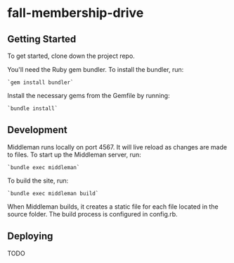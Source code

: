 fall-membership-drive
=====================

## Getting Started

To get started, clone down the project repo.

You'll need the Ruby gem bundler. To install the bundler, run:

    `gem install bundler`

Install the necessary gems from the Gemfile by running:

    `bundle install`

## Development

Middleman runs locally on port 4567. It will live reload as changes are made to files. To start up the Middleman server, run:

    `bundle exec middleman`

To build the site, run:

    `bundle exec middleman build`

When Middleman builds, it creates a static file for each file located in the source folder. The build process is configured in config.rb.

## Deploying

TODO
